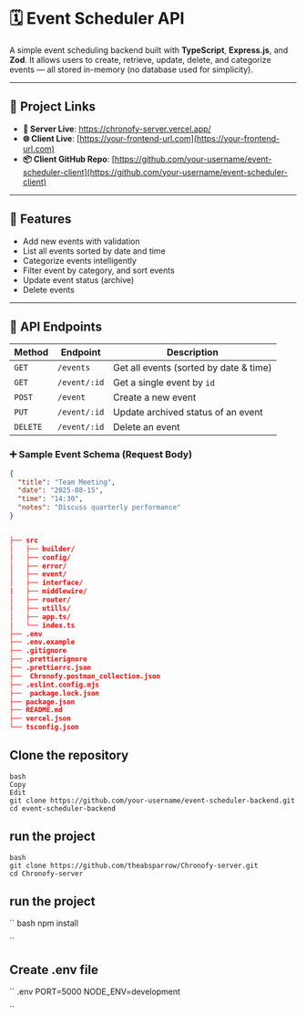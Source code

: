 # 🗓️ Event Scheduler API

A simple event scheduling backend built with **TypeScript**, **Express.js**, and **Zod**. It allows users to create, retrieve, update, delete, and categorize events — all stored in-memory (no database used for simplicity).

---

## 🔗 Project Links

- **🔴 Server Live**: https://chronofy-server.vercel.app/
- **🌐 Client Live**: [https://your-frontend-url.com](https://your-frontend-url.com)
- **📦 Client GitHub Repo**: [https://github.com/your-username/event-scheduler-client](https://github.com/your-username/event-scheduler-client)

---

## 📌 Features

- Add new events with validation
- List all events sorted by date and time
- Categorize events intelligently
- Filter event by category, and sort events
- Update event status (archive)
- Delete events

---

## 📁 API Endpoints

| Method   | Endpoint     | Description                            |
| -------- | ------------ | -------------------------------------- |
| `GET`    | `/events`    | Get all events (sorted by date & time) |
| `GET`    | `/event/:id` | Get a single event by `id`             |
| `POST`   | `/event`     | Create a new event                     |
| `PUT`    | `/event/:id` | Update archived status of an event     |
| `DELETE` | `/event/:id` | Delete an event                        |

### ➕ Sample Event Schema (Request Body)

```json
{
  "title": "Team Meeting",
  "date": "2025-08-15",
  "time": "14:30",
  "notes": "Discuss quarterly performance"
}


├── src
│   ├── builder/
│   ├── config/
│   ├── error/
│   ├── event/
│   ├── interface/
|   ├── middlewire/
│   ├── router/
│   ├── utills/
│   ├── app.ts/
│   └── index.ts
├── .env
├── .env.example
├── .gitignore
├── .prettierignore
├── .prettierrc.json
├──  Chronofy.postman_collection.json
├── .eslint.config.mjs
├──  package.lock.json
├── package.json
├── README.md
├── vercel.json
└── tsconfig.json
```

## Clone the repository

```
bash
Copy
Edit
git clone https://github.com/your-username/event-scheduler-backend.git
cd event-scheduler-backend
```

## run the project

```
bash
git clone https://github.com/theabsparrow/Chronofy-server.git
cd Chronofy-server

```

## run the project

``
bash
npm install

``

## Create .env file

``
.env
PORT=5000
NODE_ENV=development

``
